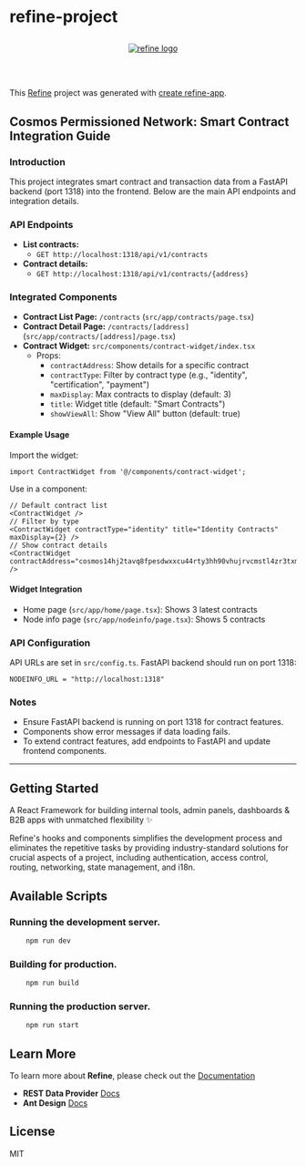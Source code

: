 # refine-project

<div align="center" style="margin: 30px;">
    <a href="https://refine.dev">
    <img alt="refine logo" src="https://refine.ams3.cdn.digitaloceanspaces.com/readme/refine-readme-banner.png">
    </a>
</div>
<br/>

This [Refine](https://github.com/refinedev/refine) project was generated with [create refine-app](https://github.com/refinedev/refine/tree/master/packages/create-refine-app).

## Cosmos Permissioned Network: Smart Contract Integration Guide

### Introduction

This project integrates smart contract and transaction data from a FastAPI backend (port 1318) into the frontend. Below are the main API endpoints and integration details.

### API Endpoints

- **List contracts:**
  - `GET http://localhost:1318/api/v1/contracts`
- **Contract details:**
  - `GET http://localhost:1318/api/v1/contracts/{address}`

### Integrated Components

- **Contract List Page:** `/contracts` (`src/app/contracts/page.tsx`)
- **Contract Detail Page:** `/contracts/[address]` (`src/app/contracts/[address]/page.tsx`)
- **Contract Widget:** `src/components/contract-widget/index.tsx`
  - Props:
    - `contractAddress`: Show details for a specific contract
    - `contractType`: Filter by contract type (e.g., "identity", "certification", "payment")
    - `maxDisplay`: Max contracts to display (default: 3)
    - `title`: Widget title (default: "Smart Contracts")
    - `showViewAll`: Show "View All" button (default: true)

#### Example Usage

Import the widget:
```tsx
import ContractWidget from '@/components/contract-widget';
```

Use in a component:
```tsx
// Default contract list
<ContractWidget />
// Filter by type
<ContractWidget contractType="identity" title="Identity Contracts" maxDisplay={2} />
// Show contract details
<ContractWidget contractAddress="cosmos14hj2tavq8fpesdwxxcu44rty3hh90vhujrvcmstl4zr3txmfvw9s4hmalr" />
```

#### Widget Integration
- Home page (`src/app/home/page.tsx`): Shows 3 latest contracts
- Node info page (`src/app/nodeinfo/page.tsx`): Shows 5 contracts

### API Configuration

API URLs are set in `src/config.ts`. FastAPI backend should run on port 1318:
```
NODEINFO_URL = "http://localhost:1318"
```

### Notes
- Ensure FastAPI backend is running on port 1318 for contract features.
- Components show error messages if data loading fails.
- To extend contract features, add endpoints to FastAPI and update frontend components.

---

## Getting Started

A React Framework for building internal tools, admin panels, dashboards & B2B apps with unmatched flexibility ✨

Refine's hooks and components simplifies the development process and eliminates the repetitive tasks by providing industry-standard solutions for crucial aspects of a project, including authentication, access control, routing, networking, state management, and i18n.

## Available Scripts

### Running the development server.

```bash
    npm run dev
```

### Building for production.

```bash
    npm run build
```

### Running the production server.

```bash
    npm run start
```

## Learn More

To learn more about **Refine**, please check out the [Documentation](https://refine.dev/docs)

- **REST Data Provider** [Docs](https://refine.dev/docs/core/providers/data-provider/#overview)
- **Ant Design** [Docs](https://refine.dev/docs/ui-frameworks/antd/tutorial/)

## License

MIT
